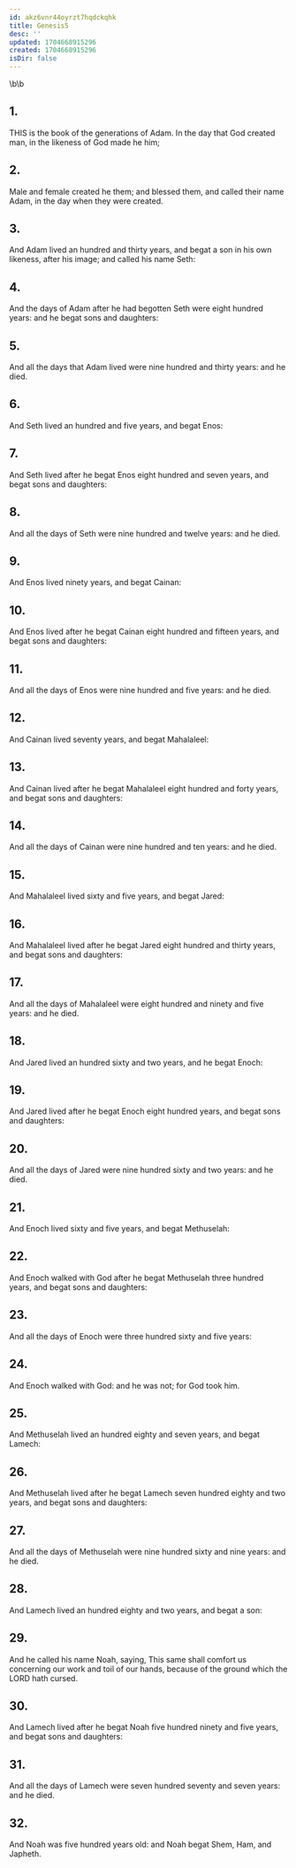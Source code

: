 ```yaml
---
id: akz6vnr44oyrzt7hqdckqhk
title: Genesis5
desc: ''
updated: 1704668915296
created: 1704668915296
isDir: false
---
```

\b\b
## 1.
THIS is the book of the generations of Adam.  In the day that God created man, in the likeness of God made he him;
## 2.
Male and female created he them; and blessed them, and called their name Adam, in the day when they were created.
## 3.
And Adam lived an hundred and thirty years, and begat a son in his own likeness, after his image; and called his name Seth:
## 4.
And the days of Adam after he had begotten Seth were eight hundred years: and he begat sons and daughters:
## 5.
And all the days that Adam lived were nine hundred and thirty years: and he died.
## 6.
And Seth lived an hundred and five years, and begat Enos:
## 7.
And Seth lived after he begat Enos eight hundred and seven years, and begat sons and daughters:
## 8.
And all the days of Seth were nine hundred and twelve years: and he died.
## 9.
And Enos lived ninety years, and begat Cainan:
## 10.
And Enos lived after he begat Cainan eight hundred and fifteen years, and begat sons and daughters:
## 11.
And all the days of Enos were nine hundred and five years: and he died.
## 12.
And Cainan lived seventy years, and begat Mahalaleel:
## 13.
And Cainan lived after he begat Mahalaleel eight hundred and forty years, and begat sons and daughters:
## 14.
And all the days of Cainan were nine hundred and ten years: and he died.
## 15.
And Mahalaleel lived sixty and five years, and begat Jared:
## 16.
And Mahalaleel lived after he begat Jared eight hundred and thirty years, and begat sons and daughters:
## 17.
And all the days of Mahalaleel were eight hundred and ninety and five years: and he died.
## 18.
And Jared lived an hundred sixty and two years, and he begat Enoch:
## 19.
And Jared lived after he begat Enoch eight hundred years, and begat sons and daughters:
## 20.
And all the days of Jared were nine hundred sixty and two years: and he died.
## 21.
And Enoch lived sixty and five years, and begat Methuselah:
## 22.
And Enoch walked with God after he begat Methuselah three hundred years, and begat sons and daughters:
## 23.
And all the days of Enoch were three hundred sixty and five years:
## 24.
And Enoch walked with God: and he was not; for God took him.
## 25.
And Methuselah lived an hundred eighty and seven years, and begat Lamech:
## 26.
And Methuselah lived after he begat Lamech seven hundred eighty and two years, and begat sons and daughters:
## 27.
And all the days of Methuselah were nine hundred sixty and nine years: and he died.
## 28.
And Lamech lived an hundred eighty and two years, and begat a son:
## 29.
And he called his name Noah, saying, This same shall comfort us concerning our work and toil of our hands, because of the ground which the LORD hath cursed.
## 30.
And Lamech lived after he begat Noah five hundred ninety and five years, and begat sons and daughters:
## 31.
And all the days of Lamech were seven hundred seventy and seven years: and he died.
## 32.
And Noah was five hundred years old: and Noah begat Shem, Ham, and Japheth.
